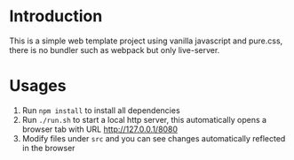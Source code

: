 # Introduction
This is a simple web template project using vanilla javascript and pure.css, there is no bundler such as webpack but only live-server.

# Usages
1. Run `npm install` to install all dependencies
2. Run `./run.sh` to start a local http server, this automatically opens a browser tab with URL http://127.0.0.1/8080
3. Modify files under `src` and you can see changes automatically reflected in the browser
